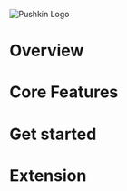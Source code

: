 ![Pushkin Logo](http://i.imgur.com/ncRJMJ5.png)

# Overview

# Core Features

# Get started

# Extension
